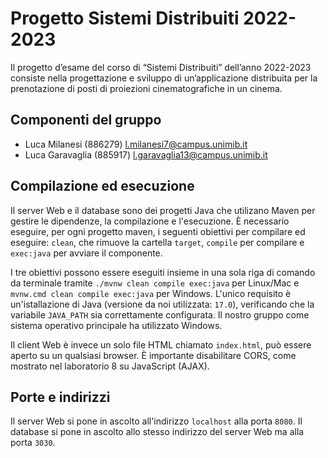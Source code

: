 # Progetto Sistemi Distribuiti 2022-2023

Il progetto d’esame del corso di “Sistemi Distribuiti” dell’anno 2022-2023 consiste nella progettazione e sviluppo di un’applicazione distribuita per la 
prenotazione di posti di proiezioni cinematografiche in un cinema.

## Componenti del gruppo

* Luca Milanesi (886279) <l.milanesi7@campus.unimib.it>
* Luca Garavaglia (885917) <l.garavaglia13@campus.unimib.it>

## Compilazione ed esecuzione

Il server Web e il database sono dei progetti Java che utilizano Maven per gestire le dipendenze, la compilazione e l'esecuzione. È necessario eseguire, per ogni progetto maven, i seguenti obiettivi 
per compilare ed eseguire: `clean`, che rimuove la cartella `target`, `compile` per compilare e `exec:java` per avviare il componente.

I tre obiettivi possono essere eseguiti insieme in una sola riga di comando da terminale tramite `./mvnw clean compile exec:java` per Linux/Mac e `mvnw.cmd clean compile exec:java` per Windows. 
L'unico requisito è un'istallazione di Java (versione da noi utilizzata: `17.0`), verificando che la variabile `JAVA_PATH` sia correttamente configurata. Il nostro gruppo come sistema operativo principale
ha utilizzato Windows.

Il client Web è invece un solo file HTML chiamato `index.html`, può essere aperto su un qualsiasi browser. È importante disabilitare CORS, come mostrato nel laboratorio 8 su JavaScript (AJAX).

## Porte e indirizzi

Il server Web si pone in ascolto all'indirizzo `localhost` alla porta `8080`. Il database si pone in ascolto allo stesso indirizzo del server Web ma alla porta `3030`.
